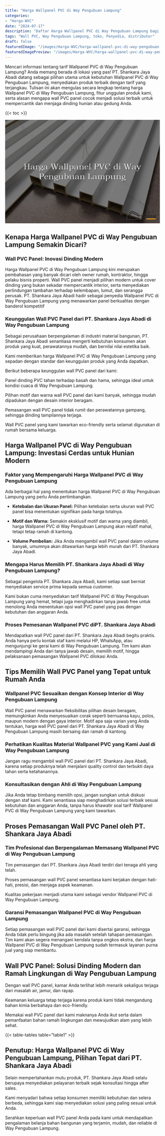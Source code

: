 ```yaml
---
title: "Harga Wallpanel PVC di Way Pengubuan Lampung"
categories:
- "Harga-WVC"
date: "2024-07-17"
description: "Daftar Harga Wallpanel PVC di Way Pengubuan Lampung bagi hunian, perkantoran, dan gerai. Panel terbaik, beragam motif, pilihan warna modern, beserta servis pemasangan ditangani oleh teknisi profesional serta garansi resmi!|Layanan penjualan Wallpanel PVC di Way Pengubuan Lampung bagi keperluan tempat tinggal, perkantoran, maupun gerai, dengan material berkualitas dan instalasi oleh tim ahli dan kepastian resmi.|Pilihan Wallpanel PVC di Way Pengubuan Lampung yang terbukti bagi hunian, kantor, serta gerai, bersama panel unggulan dan pemasangan ditangani oleh teknisi profesional serta garansi resmi.|Penjualan Wallpanel PVC di Way Pengubuan Lampung untuk rumah, perkantoran, dan ritel, beserta panel unggulan dan penempatan ditangani oleh teknisi profesional, disertai dengan kepastian resmi.}"
tags: "Wall PVC, Way Pengubuan Lampung, toko, Penyedia, distributor"
draft: false
featuredImage: "/images/Harga-WVC/harga-wallpanel-pvc-di-way-pengubuan-lampung.png"
featuredImagePreview: "/images/Harga-WVC/harga-wallpanel-pvc-di-way-pengubuan-lampung.png"
---
```


Mencari informasi tentang tarif Wallpanel PVC di Way Pengubuan Lampung? Anda memang berada di lokasi yang pas! PT. Shankara Jaya Abadi datang sebagai pilihan utama untuk kebutuhan Wallpanel PVC di Way Pengubuan Lampung, menyediakan produk terbaik dengan tarif yang terjangkau. Tulisan ini akan mengulas secara lengkap tentang harga Wallpanel PVC di Way Pengubuan Lampung, fitur unggulan produk kami, serta alasan mengapa wall PVC panel cocok menjadi solusi terbaik untuk mempercantik dan menjaga dinding hunian atau gedung Anda.

{{< toc >}}

![Harga Wallpanel PVC di Way Pengubuan Lampung](/images/Harga-WVC/Harga-Wallpanel-PVC-di-Way-Pengubuan-Lampung.png)

## Kenapa Harga Wallpanel PVC di Way Pengubuan Lampung Semakin Dicari?

### Wall PVC Panel: Inovasi Dinding Modern

Harga Wallpanel PVC di Way Pengubuan Lampung kini merupakan pembahasan yang banyak dicari oleh owner rumah, kontraktor, hingga pelaku bisnis properti. Wall PVC panel menjadi pilihan modern untuk cover dinding yang bukan sekadar mempercantik interior, serta menyediakan perlindungan tambahan terhadap kelembapan, lumut, dan serangga perusak. PT. Shankara Jaya Abadi hadir sebagai penyedia Wallpanel PVC di Way Pengubuan Lampung yang menawarkan panel berkualitas dengan banderol kompetitif

### Keunggulan Wall PVC Panel dari PT. Shankara Jaya Abadi di Way Pengubuan Lampung

Sebagai perusahaan berpengalaman di industri material bangunan, PT. Shankara Jaya Abadi senantiasa mengerti kebutuhan konsumen akan produk yang kuat, perawatannya mudah, dan bernilai nilai estetika baik.

Kami memberikan harga Wallpanel PVC di Way Pengubuan Lampung yang sepadan dengan standar dan keunggulan produk yang Anda dapatkan.

Berikut beberapa keunggulan wall PVC panel dari kami:

Panel dinding PVC tahan terhadap basah dan hama, sehingga ideal untuk kondisi cuaca di Way Pengubuan Lampung.

Pilihan motif dan warna wall PVC panel dari kami banyak, sehingga mudah dipadukan dengan desain interior beragam.

Pemasangan wall PVC panel tidak rumit dan perawatannya gampang, sehingga dinding tampilannya terjaga.

Wall PVC panel yang kami tawarkan eco-friendly serta selamat digunakan di rumah bersama keluarga.

## Harga Wallpanel PVC di Way Pengubuan Lampung: Investasi Cerdas untuk Hunian Modern

### Faktor yang Mempengaruhi Harga Wallpanel PVC di Way Pengubuan Lampung

Ada berbagai hal yang menentukan harga Wallpanel PVC di Way Pengubuan Lampung yang perlu Anda pertimbangkan.

- **Ketebalan dan Ukuran Panel:** Pilihan ketebalan serta ukuran wall PVC panel bisa menentukan signifikan pada harga totalnya.

- **Motif dan Warna:** Semakin eksklusif motif dan warna yang diambil, harga Wallpanel PVC di Way Pengubuan Lampung akan relatif mahal, tetapi tetap ramah di kantong.

- **Volume Pembelian:** Jika Anda mengambil wall PVC panel dalam volume banyak, umumnya akan ditawarkan harga lebih murah dari PT. Shankara Jaya Abadi.

### Mengapa Harus Memilih PT. Shankara Jaya Abadi di Way Pengubuan Lampung?

Sebagai pengelola PT. Shankara Jaya Abadi, kami setiap saat berniat menyediakan service prima kepada semua customer.

Kami bukan cuma menyediakan tarif Wallpanel PVC di Way Pengubuan Lampung yang hemat, tetapi juga menghadirkan tanya jawab free untuk menolong Anda menentukan opsi wall PVC panel yang pas dengan kebutuhan dan anggaran Anda.

### Proses Pemesanan Wallpanel PVC diPT. Shankara Jaya Abadi

Mendapatkan wall PVC panel dari PT. Shankara Jaya Abadi begitu praktis. Anda hanya perlu kontak staf kami melalui HP, WhatsApp, atau mengunjungi ke gerai kami di Way Pengubuan Lampung. Tim kami akan mendampingi Anda dari tanya jawab desain, memilih motif, hingga pelaksanaan pemasangan Wallpanel PVC dilokasi Anda.

## Tips Memilih Wall PVC Panel yang Tepat untuk Rumah Anda

### Wallpanel PVC Sesuaikan dengan Konsep Interior di Way Pengubuan Lampung

Wall PVC panel menawarkan fleksibilitas pilihan desain beragam, memungkinkan Anda menyesuaikan corak seperti bernuansa kayu, polos, maupun modern dengan gaya interior. Motif apa saja varian yang Anda tentukan, harga wall PVC panel dari PT. Shankara Jaya Abadi di Way Pengubuan Lampung masih bersaing dan ramah di kantong.

### Perhatikan Kualitas Material Wallpanel PVC yang Kami Jual di Way Pengubuan Lampung

Jangan ragu mengambil wall PVC panel dari PT. Shankara Jaya Abadi, karena setiap produknya telah menjalani quality control dan terbukti daya tahan serta ketahanannya.

### Konsultasikan dengan Ahli di Way Pengubuan Lampung

Jika Anda tetap bimbang memilih opsi, jangan sungkan untuk diskusi dengan staf kami. Kami senantiasa siap menghadirkan solusi terbaik sesuai kebutuhan dan anggaran Anda, tanpa harus khawatir soal tarif Wallpanel PVC di Way Pengubuan Lampung yang kami tawarkan.

## Proses Pemasangan Wall PVC Panel oleh PT. Shankara Jaya Abadi

### Tim Profesional dan Berpengalaman Memasang Wallpanel PVC di Way Pengubuan Lampung

Tim pemasangan dari PT. Shankara Jaya Abadi terdiri dari tenaga ahli yang telah.

Proses pemasangan wall PVC panel senantiasa kami kerjakan dengan hati-hati, presisi, dan menjaga aspek keamanan.

Kualitas pekerjaan menjadi utama kami sebagai vendor Wallpanel PVC di Way Pengubuan Lampung.

### Garansi Pemasangan Wallpanel PVC di Way Pengubuan Lampung

Setiap pemasangan wall PVC panel dari kami disertai garansi, sehingga Anda tidak perlu bingung jika ada masalah setelah tahapan pemasangan. Tim kami akan segera menangani kendala tanpa ongkos ekstra, dan harga Wallpanel PVC di Way Pengubuan Lampung sudah termasuk layanan purna jual yang siap membantu.

## Wall PVC Panel: Solusi Dinding Modern dan Ramah Lingkungan di Way Pengubuan Lampung

Dengan wall PVC panel, kamar Anda terlihat lebih menarik sekaligus terjaga dari masalah air, jamur, dan rayap.

Keamanan keluarga tetap terjaga karena produk kami tidak mengandung bahan kimia berbahaya dan eco-friendly.

Memakai wall PVC panel dari kami maknanya Anda ikut serta dalam pemanfaatan bahan ramah lingkungan dan mewujudkan alam yang lebih sehat.

{{< table-tables table="table1" >}}

## Penutup: Harga Wallpanel PVC di Way Pengubuan Lampung, Pilihan Tepat dari PT. Shankara Jaya Abadi

Selain mempertahankan mutu produk, PT. Shankara Jaya Abadi selalu berupaya menyediakan pelayanan terbaik sejak konsultasi hingga after sales.

Kami menyadari bahwa setiap konsumen memiliki kebutuhan dan selera berbeda, sehingga kami siap menyediakan solusi yang paling sesuai untuk Anda.

Serahkan keperluan wall PVC panel Anda pada kami untuk mendapatkan pengalaman belanja bahan bangunan yang terjamin, mudah, dan reliable di Way Pengubuan Lampung.
